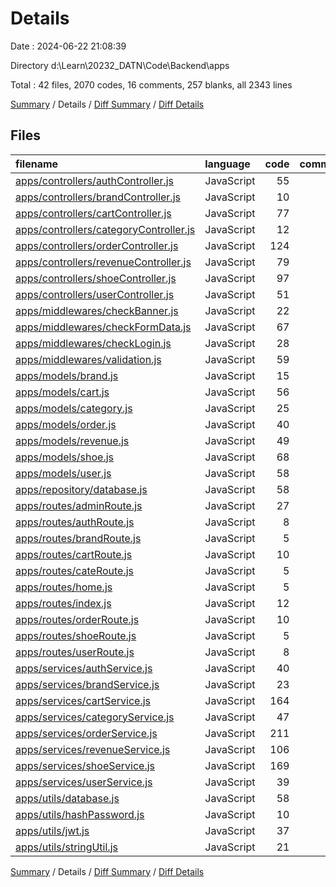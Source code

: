 # Details

Date : 2024-06-22 21:08:39

Directory d:\\Learn\\20232_DATN\\Code\\Backend\\apps

Total : 42 files,  2070 codes, 16 comments, 257 blanks, all 2343 lines

[Summary](results.md) / Details / [Diff Summary](diff.md) / [Diff Details](diff-details.md)

## Files
| filename | language | code | comment | blank | total |
| :--- | :--- | ---: | ---: | ---: | ---: |
| [apps/controllers/authController.js](/apps/controllers/authController.js) | JavaScript | 55 | 0 | 3 | 58 |
| [apps/controllers/brandController.js](/apps/controllers/brandController.js) | JavaScript | 10 | 0 | 1 | 11 |
| [apps/controllers/cartController.js](/apps/controllers/cartController.js) | JavaScript | 77 | 1 | 9 | 87 |
| [apps/controllers/categoryController.js](/apps/controllers/categoryController.js) | JavaScript | 12 | 0 | 2 | 14 |
| [apps/controllers/orderController.js](/apps/controllers/orderController.js) | JavaScript | 124 | 0 | 10 | 134 |
| [apps/controllers/revenueController.js](/apps/controllers/revenueController.js) | JavaScript | 79 | 0 | 9 | 88 |
| [apps/controllers/shoeController.js](/apps/controllers/shoeController.js) | JavaScript | 97 | 0 | 9 | 106 |
| [apps/controllers/userController.js](/apps/controllers/userController.js) | JavaScript | 51 | 0 | 5 | 56 |
| [apps/middlewares/checkBanner.js](/apps/middlewares/checkBanner.js) | JavaScript | 22 | 0 | 3 | 25 |
| [apps/middlewares/checkFormData.js](/apps/middlewares/checkFormData.js) | JavaScript | 67 | 1 | 14 | 82 |
| [apps/middlewares/checkLogin.js](/apps/middlewares/checkLogin.js) | JavaScript | 28 | 0 | 3 | 31 |
| [apps/middlewares/validation.js](/apps/middlewares/validation.js) | JavaScript | 59 | 0 | 8 | 67 |
| [apps/models/brand.js](/apps/models/brand.js) | JavaScript | 15 | 0 | 3 | 18 |
| [apps/models/cart.js](/apps/models/cart.js) | JavaScript | 56 | 0 | 11 | 67 |
| [apps/models/category.js](/apps/models/category.js) | JavaScript | 25 | 0 | 5 | 30 |
| [apps/models/order.js](/apps/models/order.js) | JavaScript | 40 | 0 | 8 | 48 |
| [apps/models/revenue.js](/apps/models/revenue.js) | JavaScript | 49 | 0 | 9 | 58 |
| [apps/models/shoe.js](/apps/models/shoe.js) | JavaScript | 68 | 0 | 13 | 81 |
| [apps/models/user.js](/apps/models/user.js) | JavaScript | 58 | 0 | 7 | 65 |
| [apps/repository/database.js](/apps/repository/database.js) | JavaScript | 58 | 6 | 4 | 68 |
| [apps/routes/adminRoute.js](/apps/routes/adminRoute.js) | JavaScript | 27 | 0 | 2 | 29 |
| [apps/routes/authRoute.js](/apps/routes/authRoute.js) | JavaScript | 8 | 0 | 2 | 10 |
| [apps/routes/brandRoute.js](/apps/routes/brandRoute.js) | JavaScript | 5 | 0 | 2 | 7 |
| [apps/routes/cartRoute.js](/apps/routes/cartRoute.js) | JavaScript | 10 | 0 | 2 | 12 |
| [apps/routes/cateRoute.js](/apps/routes/cateRoute.js) | JavaScript | 5 | 0 | 2 | 7 |
| [apps/routes/home.js](/apps/routes/home.js) | JavaScript | 5 | 0 | 2 | 7 |
| [apps/routes/index.js](/apps/routes/index.js) | JavaScript | 12 | 0 | 2 | 14 |
| [apps/routes/orderRoute.js](/apps/routes/orderRoute.js) | JavaScript | 10 | 0 | 2 | 12 |
| [apps/routes/shoeRoute.js](/apps/routes/shoeRoute.js) | JavaScript | 5 | 0 | 1 | 6 |
| [apps/routes/userRoute.js](/apps/routes/userRoute.js) | JavaScript | 8 | 0 | 2 | 10 |
| [apps/services/authService.js](/apps/services/authService.js) | JavaScript | 40 | 0 | 3 | 43 |
| [apps/services/brandService.js](/apps/services/brandService.js) | JavaScript | 23 | 0 | 3 | 26 |
| [apps/services/cartService.js](/apps/services/cartService.js) | JavaScript | 164 | 0 | 17 | 181 |
| [apps/services/categoryService.js](/apps/services/categoryService.js) | JavaScript | 47 | 0 | 6 | 53 |
| [apps/services/orderService.js](/apps/services/orderService.js) | JavaScript | 211 | 0 | 19 | 230 |
| [apps/services/revenueService.js](/apps/services/revenueService.js) | JavaScript | 106 | 0 | 18 | 124 |
| [apps/services/shoeService.js](/apps/services/shoeService.js) | JavaScript | 169 | 2 | 15 | 186 |
| [apps/services/userService.js](/apps/services/userService.js) | JavaScript | 39 | 0 | 5 | 44 |
| [apps/utils/database.js](/apps/utils/database.js) | JavaScript | 58 | 6 | 4 | 68 |
| [apps/utils/hashPassword.js](/apps/utils/hashPassword.js) | JavaScript | 10 | 0 | 2 | 12 |
| [apps/utils/jwt.js](/apps/utils/jwt.js) | JavaScript | 37 | 0 | 5 | 42 |
| [apps/utils/stringUtil.js](/apps/utils/stringUtil.js) | JavaScript | 21 | 0 | 5 | 26 |

[Summary](results.md) / Details / [Diff Summary](diff.md) / [Diff Details](diff-details.md)